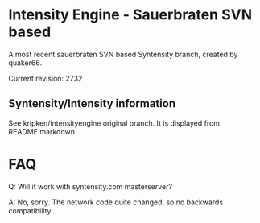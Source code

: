 Intensity Engine - Sauerbraten SVN based
================

A most recent sauerbraten SVN based Syntensity branch,
created by quaker66.

Current revision: 2732


Syntensity/Intensity information
--------------------

See kripken/intensityengine original branch. It is displayed
from README.markdown.


FAQ
=====

Q: Will it work with syntensity.com masterserver?

A: No, sorry. The network code quite changed, so no backwards compatibility.
